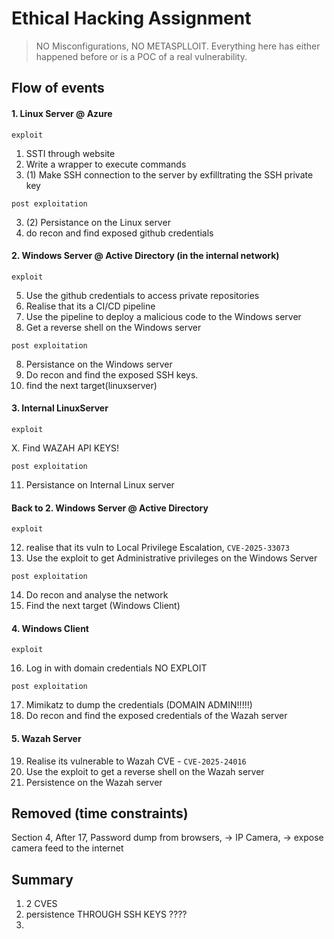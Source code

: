 # Ethical Hacking Assignment

> NO Misconfigurations, NO METASPLLOIT.
> Everything here has either happened before or is a POC of a real vulnerability.

## Flow of events

#### 1. Linux Server @ Azure

`exploit`

1. SSTI through website
2. Write a wrapper to execute commands
3. (1) Make SSH connection to the server by exfilltrating the SSH private key

`post exploitation`

3. (2) Persistance on the Linux server
4. do recon and find exposed github credentials

#### 2. Windows Server @ Active Directory (in the internal network)

`exploit`

5. Use the github credentials to access private repositories
6. Realise that its a CI/CD pipeline
7. Use the pipeline to deploy a malicious code to the Windows server
8. Get a reverse shell on the Windows server

`post exploitation`

8. Persistance on the Windows server
9. Do recon and find the exposed SSH keys.
10. find the next target(linuxserver)

#### 3. Internal LinuxServer

`exploit`

X. Find WAZAH API KEYS!

`post exploitation`

11. Persistance on Internal Linux server

#### Back to 2. Windows Server @ Active Directory

`exploit`

12. realise that its vuln to Local Privilege Escalation, `CVE-2025-33073`
13. Use the exploit to get Administrative privileges on the Windows Server

`post exploitation`

14. Do recon and analyse the network
15. Find the next target (Windows Client)

#### 4. Windows Client

`exploit`

16. Log in with domain credentials
    NO EXPLOIT

`post exploitation`

17. Mimikatz to dump the credentials (DOMAIN ADMIN!!!!!)
18. Do recon and find the exposed credentials of the Wazah server

#### 5. Wazah Server

19. Realise its vulnerable to Wazah CVE - `CVE-2025-24016`
20. Use the exploit to get a reverse shell on the Wazah server
21. Persistence on the Wazah server

## Removed (time constraints)

Section 4, After 17, Password dump from browsers, -> IP Camera, -> expose camera feed to the internet

## Summary

1. 2 CVES
2. persistence THROUGH SSH KEYS ????
3.
